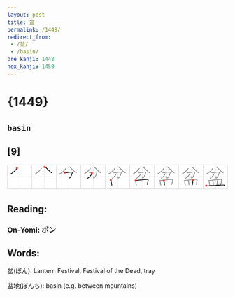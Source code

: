 ```yaml
---
layout: post
title: 盆
permalink: /1449/
redirect_from:
 - /盆/
 - /basin/
pre_kanji: 1448
nex_kanji: 1450
---
```


# {1449}

## `basin`

## [9]

<div class="stroke"><img src="../images/E79B86.png" /></div>

## Reading:

### On-Yomi: ボン

## Words:

盆(ぼん): Lantern Festival, Festival of the Dead, tray

盆地(ぼんち): basin (e.g. between mountains)

